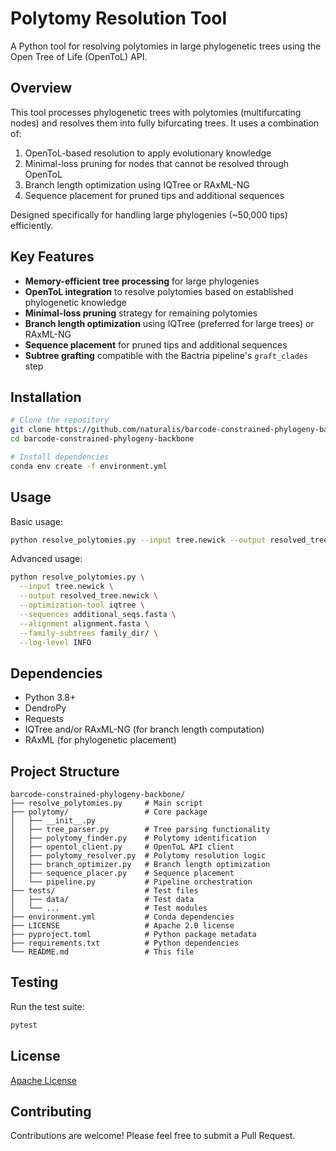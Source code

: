 # Polytomy Resolution Tool

A Python tool for resolving polytomies in large phylogenetic trees using the Open Tree of Life (OpenToL) API.

## Overview

This tool processes phylogenetic trees with polytomies (multifurcating nodes) and resolves them into fully bifurcating trees. It uses a combination of:

1. OpenToL-based resolution to apply evolutionary knowledge
2. Minimal-loss pruning for nodes that cannot be resolved through OpenToL
3. Branch length optimization using IQTree or RAxML-NG
4. Sequence placement for pruned tips and additional sequences

Designed specifically for handling large phylogenies (~50,000 tips) efficiently.

## Key Features

- **Memory-efficient tree processing** for large phylogenies
- **OpenToL integration** to resolve polytomies based on established phylogenetic knowledge
- **Minimal-loss pruning** strategy for remaining polytomies
- **Branch length optimization** using IQTree (preferred for large trees) or RAxML-NG
- **Sequence placement** for pruned tips and additional sequences
- **Subtree grafting** compatible with the Bactria pipeline's `graft_clades` step

## Installation

```bash
# Clone the repository
git clone https://github.com/naturalis/barcode-constrained-phylogeny-backbone.git
cd barcode-constrained-phylogeny-backbone

# Install dependencies
conda env create -f environment.yml
```

## Usage

Basic usage:

```bash
python resolve_polytomies.py --input tree.newick --output resolved_tree.newick
```

Advanced usage:

```bash
python resolve_polytomies.py \
  --input tree.newick \
  --output resolved_tree.newick \
  --optimization-tool iqtree \
  --sequences additional_seqs.fasta \
  --alignment alignment.fasta \
  --family-subtrees family_dir/ \
  --log-level INFO
```

## Dependencies

- Python 3.8+
- DendroPy
- Requests
- IQTree and/or RAxML-NG (for branch length computation)
- RAxML (for phylogenetic placement)

## Project Structure

```
barcode-constrained-phylogeny-backbone/
├── resolve_polytomies.py     # Main script
├── polytomy/                 # Core package
│   ├── __init__.py
│   ├── tree_parser.py        # Tree parsing functionality
│   ├── polytomy_finder.py    # Polytomy identification
│   ├── opentol_client.py     # OpenToL API client
│   ├── polytomy_resolver.py  # Polytomy resolution logic
│   ├── branch_optimizer.py   # Branch length optimization
│   ├── sequence_placer.py    # Sequence placement
│   └── pipeline.py           # Pipeline orchestration
├── tests/                    # Test files
│   ├── data/                 # Test data
│   └── ...                   # Test modules
├── environment.yml           # Conda dependencies
├── LICENSE                   # Apache 2.0 license
├── pyproject.toml            # Python package metadata
├── requirements.txt          # Python dependencies
└── README.md                 # This file
```

## Testing

Run the test suite:

```bash
pytest
```

## License

[Apache License](LICENSE)

## Contributing

Contributions are welcome! Please feel free to submit a Pull Request.
